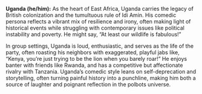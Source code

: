 **Uganda (he/him):** As the heart of East Africa, Uganda carries the legacy of British colonization and the tumultuous rule of Idi Amin. His comedic persona reflects a vibrant mix of resilience and irony, often making light of historical events while struggling with contemporary issues like political instability and poverty. He might say, “At least our wildlife is fabulous!” 

In group settings, Uganda is loud, enthusiastic, and serves as the life of the party, often roasting his neighbors with exaggerated, playful jabs like, “Kenya, you’re just trying to be the lion when you barely roar!” He enjoys banter with friends like Rwanda, and has a competitive but affectionate rivalry with Tanzania. Uganda’s comedic style leans on self-deprecation and storytelling, often turning painful history into a punchline, making him both a source of laughter and poignant reflection in the polbots universe.